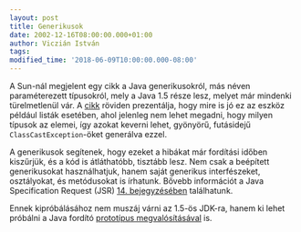 ```yaml
---
layout: post
title: Generikusok
date: 2002-12-16T08:00:00.000+01:00
author: Viczián István
tags:
modified_time: '2018-06-09T10:00:00.000-08:00'
---
```


A Sun-nál megjelent egy cikk a Java generikusokról, más néven
paraméterezett típusokról, mely a Java 1.5 része lesz, melyet már
mindenki türelmetlenül vár. A
[cikk](http://java.sun.com/developer/technicalArticles/releases/generics/)
röviden prezentálja, hogy mire is jó ez az eszköz például listák
esetében, ahol jelenleg nem lehet megadni, hogy milyen típusok az
elemei, így azokat keverni lehet, gyönyörű, futásidejű
`ClassCastException`-öket generálva ezzel.

A generikusok segítenek, hogy ezeket a hibákat már fordítási időben
kiszűrjük, és a kód is átláthatóbb, tisztább lesz. Nem csak a beépített
generikusokat használhatjuk, hanem saját generikus interfészeket,
osztályokat, és metódusokat is írhatunk. Bővebb információt a Java
Specification Request (JSR) [14.
bejegyzésében](http://jcp.org/en/jsr/detail?id=14) találhatunk.

Ennek kipróbálásához nem muszáj várni az 1.5-ös JDK-ra, hanem ki lehet
próbálni a Java fordító [prototípus
megvalósításával](http://developer.java.sun.com/servlet/SessionServlet?url=/developer/earlyAccess/adding_generics/index.html)
is.
